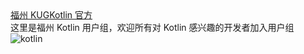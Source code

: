 <div style="display:table; width:100%; ">
    <a href="https://fuzhou-kug.github.io/"><div style="display:table-cell;">福州 KUG</div></a>
    <a href="https://kotlinlang.org/"><div style="display:table-cell; text-align:right;">Kotlin 官方</div></a>
</div>

<div style="display:table-cell; text-align:center; ">这里是福州 Kotlin 用户组，欢迎所有对 Kotlin 感兴趣的开发者加入用户组</div>
<img alt="kotlin" src="https://kotlinlang.org/_next/static/chunks/images/community-banner-84f5e5fe7baef1d442023a0ae5db775a.png"/>
